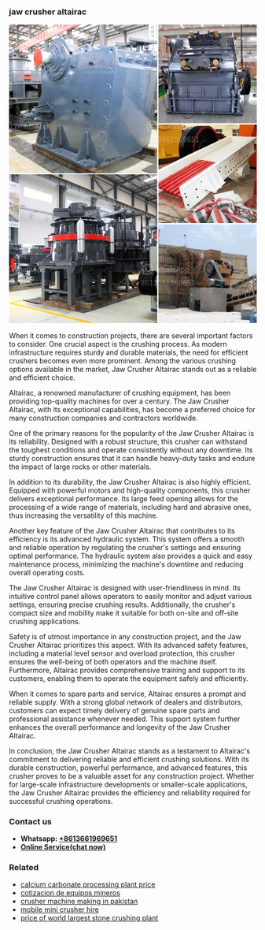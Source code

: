 <h3>jaw crusher altairac</h3><img src='1703042101.jpg' alt=''><p>When it comes to construction projects, there are several important factors to consider. One crucial aspect is the crushing process. As modern infrastructure requires sturdy and durable materials, the need for efficient crushers becomes even more prominent. Among the various crushing options available in the market, Jaw Crusher Altairac stands out as a reliable and efficient choice.</p><p>Altairac, a renowned manufacturer of crushing equipment, has been providing top-quality machines for over a century. The Jaw Crusher Altairac, with its exceptional capabilities, has become a preferred choice for many construction companies and contractors worldwide.</p><p>One of the primary reasons for the popularity of the Jaw Crusher Altairac is its reliability. Designed with a robust structure, this crusher can withstand the toughest conditions and operate consistently without any downtime. Its sturdy construction ensures that it can handle heavy-duty tasks and endure the impact of large rocks or other materials.</p><p>In addition to its durability, the Jaw Crusher Altairac is also highly efficient. Equipped with powerful motors and high-quality components, this crusher delivers exceptional performance. Its large feed opening allows for the processing of a wide range of materials, including hard and abrasive ones, thus increasing the versatility of this machine.</p><p>Another key feature of the Jaw Crusher Altairac that contributes to its efficiency is its advanced hydraulic system. This system offers a smooth and reliable operation by regulating the crusher's settings and ensuring optimal performance. The hydraulic system also provides a quick and easy maintenance process, minimizing the machine's downtime and reducing overall operating costs.</p><p>The Jaw Crusher Altairac is designed with user-friendliness in mind. Its intuitive control panel allows operators to easily monitor and adjust various settings, ensuring precise crushing results. Additionally, the crusher's compact size and mobility make it suitable for both on-site and off-site crushing applications.</p><p>Safety is of utmost importance in any construction project, and the Jaw Crusher Altairac prioritizes this aspect. With its advanced safety features, including a material level sensor and overload protection, this crusher ensures the well-being of both operators and the machine itself. Furthermore, Altairac provides comprehensive training and support to its customers, enabling them to operate the equipment safely and efficiently.</p><p>When it comes to spare parts and service, Altairac ensures a prompt and reliable supply. With a strong global network of dealers and distributors, customers can expect timely delivery of genuine spare parts and professional assistance whenever needed. This support system further enhances the overall performance and longevity of the Jaw Crusher Altairac.</p><p>In conclusion, the Jaw Crusher Altairac stands as a testament to Altairac's commitment to delivering reliable and efficient crushing solutions. With its durable construction, powerful performance, and advanced features, this crusher proves to be a valuable asset for any construction project. Whether for large-scale infrastructure developments or smaller-scale applications, the Jaw Crusher Altairac provides the efficiency and reliability required for successful crushing operations.</p><h3>Contact us</h3><ul><li><strong>Whatsapp:&nbsp;<a href="https://wa.me/8613661969651">+8613661969651</a></strong></li><li><a href="https://swt.shibang-china.com/?git&amp;zhl&amp;jaw crusher altairac"><strong>Online Service(chat now)</strong></a></li></ul><h3>Related</h3><ul><li><a href='calcium carbonate processing plant price.md'>calcium carbonate processing plant price</a></li><li><a href='cotizacion de equipos mineros.md'>cotizacion de equipos mineros</a></li><li><a href='crusher machine making in pakistan.md'>crusher machine making in pakistan</a></li><li><a href='mobile mini crusher hire.md'>mobile mini crusher hire</a></li><li><a href='price of world largest stone crushing plant.md'>price of world largest stone crushing plant</a></li></ul>